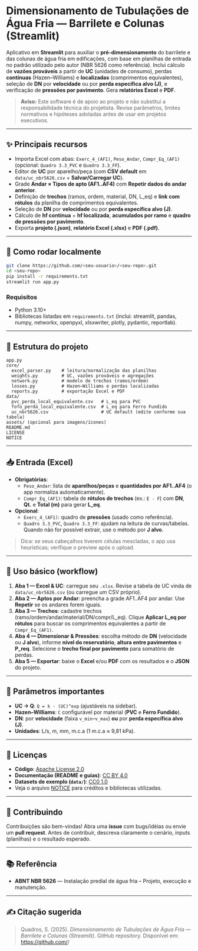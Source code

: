 # Dimensionamento de Tubulações de Água Fria — Barrilete e Colunas (Streamlit)

Aplicativo em **Streamlit** para auxiliar o **pré-dimensionamento** do barrilete e das colunas de água fria
em edificações, com base em planilhas de entrada no padrão utilizado pelo autor (NBR 5626 como referência).
Inclui cálculo de **vazões prováveis** a partir de **UC** (unidades de consumo), perdas **contínuas** (Hazen–Williams)
e **localizadas** (comprimentos equivalentes), seleção de **DN** por **velocidade** ou por **perda específica alvo (J)**,
e verificação de **pressões por pavimento**. Gera **relatórios Excel** e **PDF**.

> **Aviso:** Este software é de apoio ao projeto e não substitui a responsabilidade técnica do projetista.
Revise parâmetros, limites normativos e hipóteses adotadas antes de usar em projetos executivos.

---

## ✨ Principais recursos
- Importa Excel com abas: `Exerc_4_(AF1)`, `Peso_Andar`, `Compr_Eq_(AF1)` (opcional: `Quadro 3.3_PVC` e `Quadro 3.3_FF`).
- Editor de **UC** por aparelho/peça (com **CSV default** em `data/uc_nbr5626.csv` + **Salvar/Carregar UC**).
- Grade **Andar × Tipos de apto (AF1..AF4)** com **Repetir dados do andar anterior**.
- Definição de **trechos** (ramos, ordem, material, DN, L_eq) e **link com rótulos** da planilha de comprimentos equivalentes.
- Seleção de **DN** por **velocidade** ou por **perda específica alvo (J)**.
- Cálculo de **hf contínua** + **hf localizada**, **acumulados por ramo** e **quadro de pressões por pavimento**.
- Exporta **projeto (.json)**, **relatório Excel (.xlsx)** e **PDF (.pdf)**.

---

## 🚀 Como rodar localmente
```bash
git clone https://github.com/<seu-usuario>/<seu-repo>.git
cd <seu-repo>
pip install -r requirements.txt
streamlit run app.py
```

### Requisitos
- Python 3.10+
- Bibliotecas listadas em `requirements.txt` (inclui: streamlit, pandas, numpy, networkx, openpyxl, xlsxwriter, plotly, pydantic, reportlab).

---

## 📁 Estrutura do projeto
```
app.py
core/
  excel_parser.py    # leitura/normalização das planilhas
  weights.py         # UC, vazões prováveis e agregações
  network.py         # modelo de trechos (ramos/ordem)
  losses.py          # Hazen–Williams e perdas localizadas
  reports.py         # exportação Excel e PDF
data/
  pvc_perda_local_equivalente.csv   # L_eq para PVC
  fofo_perda_local_equivalente.csv  # L_eq para Ferro Fundido
  uc_nbr5626.csv                    # UC default (edite conforme sua tabela)
assets/ (opcional para imagens/ícones)
README.md
LICENSE
NOTICE
```

---

## 📥 Entrada (Excel)
- **Obrigatórias**:
  - `Peso_Andar`: lista de **aparelhos/peças** e **quantidades por AF1..AF4** (o app normaliza automaticamente).
  - `Compr_Eq_(AF1)`: tabela de **rótulos de trechos** (ex.: `E - F`) com **DN**, **Qt.** e **Total (m)** para gerar **L_eq**.
- **Opcional**:
  - `Exerc_4_(AF1)`: quadro de **pressões** (usado como referência).
  - `Quadro 3.3_PVC`, `Quadro 3.3_FF`: ajudam na leitura de curvas/tabelas. Quando não for possível extrair,
    use o método por **J alvo**.

> Dica: se seus cabeçalhos tiverem células mescladas, o app usa heurísticas; verifique o preview após o upload.

---

## 🔧 Uso básico (workflow)
1. **Aba 1 — Excel & UC**: carregue seu `.xlsx`. Revise a tabela de UC vinda de `data/uc_nbr5626.csv` (ou carregue um CSV próprio).
2. **Aba 2 — Aptos por Andar**: preencha a grade AF1..AF4 por andar. Use **Repetir** se os andares forem iguais.
3. **Aba 3 — Trechos**: cadastre trechos (ramo/ordem/andar/material/DN/compr/L_eq). Clique **Aplicar L_eq por rótulos** para buscar
   os comprimentos equivalentes a partir de `Compr_Eq_(AF1)`.
4. **Aba 4 — Dimensionar & Pressões**: escolha método de **DN** (velocidade ou **J alvo**), informe **nível do reservatório**,
   **altura entre pavimentos** e **P_req**. Selecione o **trecho final por pavimento** para somatório de perdas.
5. **Aba 5 — Exportar**: baixe o **Excel** e/ou **PDF** com os resultados e o **JSON** do projeto.

---

## 🧪 Parâmetros importantes
- **UC → Q**: `Q = k · (UC)^exp` (ajustáveis na sidebar).  
- **Hazen–Williams**: `C` configurável por material (**PVC** e **Ferro Fundido**).  
- **DN**: por **velocidade** (faixa `v_min`–`v_max`) **ou** por **perda específica alvo (J)**.  
- **Unidades**: L/s, m, mm, m.c.a (1 m.c.a ≈ 9,81 kPa).

---

## 📝 Licenças
- **Código**: [Apache License 2.0](./LICENSE)  
- **Documentação (README e guias)**: [CC BY 4.0](https://creativecommons.org/licenses/by/4.0/)  
- **Datasets de exemplo (`data/`)**: [CC0 1.0](https://creativecommons.org/publicdomain/zero/1.0/)  
- Veja o arquivo [NOTICE](./NOTICE) para créditos e bibliotecas utilizadas.

---

## 🤝 Contribuindo
Contribuições são bem-vindas! Abra uma **issue** com bugs/idéias ou envie um **pull request**.
Antes de contribuir, descreva claramente o cenário, inputs (planilhas) e o resultado esperado.

---

## 📚 Referência
- **ABNT NBR 5626** — Instalação predial de água fria – Projeto, execução e manutenção.

---

## ✍️ Citação sugerida
> Quadros, S. (2025). *Dimensionamento de Tubulações de Água Fria — Barrilete e Colunas (Streamlit)*. GitHub repository. Disponível em: https://github.com/<seu-usuario>/<seu-repo>

